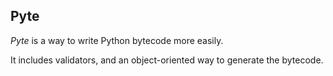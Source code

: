 ## Pyte

*Pyte* is a way to write Python bytecode more easily.

It includes validators, and an object-oriented way to generate the bytecode.